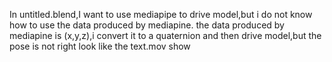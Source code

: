 In untitled.blend,I want to use mediapipe to drive model,but i do not know how to use the data produced by mediapine.
the data produced by mediapine is (x,y,z),i convert it to a quaternion and then drive model,but the pose is not right
look like the text.mov show